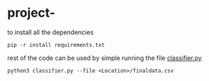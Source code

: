 # project-
to install all the dependencies 
```
pip -r install requirements.txt
```

rest of the code can be used by simple running the file [classifier.py](https://github.com/vigneshmj1997/project-/blob/master/classifier.py)

```
python3 classifier.py --file <Location>/finaldata.csv
```
